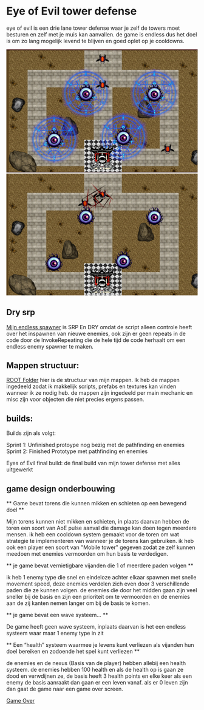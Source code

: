 # Eye of Evil tower defense

eye of evil is een drie lane tower defense waar je zelf de towers moet besturen en zelf met je muis kan aanvallen.
de game is endless dus het doel is om zo lang mogelijk levend te blijven en goed oplet op je cooldowns.

![Gamecap1](/TDfinal1.PNG)
![Gamecap2](/TDfinal2.PNG)

## Dry srp

[Mijn endless spawner](Tower%20defense%20Actual/Assets/Scripts/Enemies/EnemySpawner.cs)
 is SRP En DRY omdat de script alleen controle heeft over het inspawnen van nieuwe enemies,
ook zijn er geen repeats in de code door de InvokeRepeating die de hele tijd de code herhaalt om een endless enemy spawner te maken.

## Mappen structuur:

[ROOT Folder](https://github.com/MixmasterX28/Tower-defense-/tree/sprint2/Tower%20defense%20Actual)
 hier is de structuur van mijn mappen. Ik heb de mappen ingedeeld zodat ik makkelijk scripts, prefabs en textures kan vinden wanneer ik ze nodig heb.
 de mappen zijn ingedeeld per main mechanic en misc zijn voor objecten die niet precies ergens passen.

## builds:

Builds zijn als volgt:

Sprint 1: Unfinished protoype nog bezig met de pathfinding en enemies
Sprint 2: Finished Prototype met pathfinding en enemies

Eyes of Evil final build: de final build van mijn tower defense met alles uitgewerkt

## game design onderbouwing

** Game bevat torens die kunnen mikken en schieten op een bewegend doel **

Mijn torens kunnen niet mikken en schieten, in plaats daarvan hebben de toren een soort van AoE pulse aanval die damage kan doen tegen meerdere mensen.
ik heb een cooldown system gemaakt voor de toren om wat strategie te implementeren van wanneer je de torens kan gebruiken.
ik heb ook een player een soort van "Mobile tower" gegeven zodat ze zelf kunnen meedoen met enemies vermoorden om hun basis te verdedigen.

** je game bevat vernietigbare vijanden die 1 of meerdere paden volgen **

ik heb 1 enemy type die snel en eindeloze achter elkaar spawnen met snelle movement speed, deze enemies verdelen zich even door 3 verschillende paden die ze kunnen volgen.
de enemies die door het midden gaan zijn veel sneller bij de basis en zijn een prioriteit om te vermoorden en de enemies aan de zij kanten nemen langer om bij de basis te komen.

** je game bevat een wave systeem... **

De game heeft geen wave systeem, inplaats daarvan is het een endless systeem waar maar 1 enemy type in zit

** Een “health” systeem waarmee je levens kunt verliezen als vijanden hun doel bereiken en zodoende het spel kunt verliezen **

de enemies en de nexus (Basis van de player) hebben allebij een health systeem. de enemies hebben 100 health en als de health op is gaan ze dood en verwdijnen ze,
de basis heeft 3 health points en elke keer als een enemy de basis aanraakt dan gaan er een leven vanaf. als er 0 leven zijn dan gaat de game naar een game over screen.

[Game Over](/GameOver.PNG)